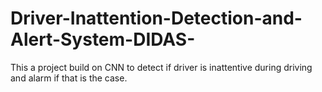 # Driver-Inattention-Detection-and-Alert-System-DIDAS-
This a project build on CNN to detect if driver is inattentive during driving and alarm if that is the case.
